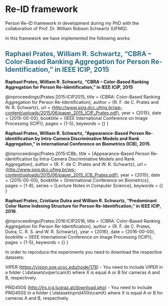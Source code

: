 <h1>Re-ID framework </h1>
<p>
 Person Re-ID framework in development during my PhD with the collaboration of Prof. Dr. William Robson Schwartz (UFMG).
 
 In this framework we have implemented the following works:
</p>

<h2 style="color: #2e6c80;">Raphael Prates, William R. Schwartz, “CBRA – Color-Based Ranking Aggregation for Person Re-Identification,” in IEEE ICIP, 2015</h2>

 
<b> Raphael Prates, William R. Schwartz, “CBRA – Color-Based Ranking Aggregation for Person Re-Identification,” in IEEE ICIP, 2015 </b>
 
 @inproceedings{Prates:2015:ICIP2015,
title = {CBRA: Color-Based Ranking Aggregation for Person Re-Identification},
author = {R. F. de C. Prates and W. R. Schwartz},
url = {http://www.ssig.dcc.ufmg.br/wp-content/uploads/2015/06/paper_2015_ICIP_Prates.pdf},
year = {2015},
date = {2015-00-00},
booktitle = {IEEE International Conference on Image Processing (ICIP)},
pages = {1-5},
keywords = {}
}
 
 <b> Raphael Prates, William R. Schwartz, “Appearance-Based Person Re-identification by Intra-Camera Discriminative Models and Rank Aggregation,” in International Conference on Biometrics (ICB), 2015.</b>
 
 @inproceedings{Prates:2015:ICBb,
title = {Appearance-Based Person Re-identification by Intra-Camera Discriminative Models and Rank Aggregation},
author = {R. F. de C. Prates and W. R. Schwartz},
url = {http://www.ssig.dcc.ufmg.br/wp-content/uploads/2015/06/paper_2015_ICB_Prates.pdf},
year = {2015},
date = {2015-00-00},
booktitle = {International Conference on Biometrics},
pages = {1-8},
series = {Lecture Notes in Computer Science},
keywords = {}
}

 
 <b> Raphael Prates, Cristiane Dutra and William R. Schwartz, “Predominant Color Name Indexing Structure for Person Re-Identification,” in IEEE ICIP, 2016</b>.
 
 @inproceedings{Prates:2016:ICIP2016,
title = {CBRA: Color-Based Ranking Aggregation for Person Re-Identification},
author = {R. F. de C. Prates, Dutra, C. R. S. and  W. R. Schwartz},
year = {2016},
date = {2016-00-00},
booktitle = {IEEE International Conference on Image Processing (ICIP)},
pages = {1-5},
keywords = {}
}
 
In order to reproduce the experiments you need to download the respective datasets:

VIPER (https://vision.soe.ucsc.edu/node/178) - You need to include VIPER in a folder (.\datasets\viper\camX) where X is equal A or B for cameras A and B, respectively. 

PRID450S (http://lrs.icg.tugraz.at/download.php) - You need to include PRID450S in a folder (.\datasets\prid450s\camX) where X is equal A or B for cameras A and B, respectively.
